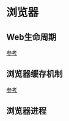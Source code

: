 # 浏览器

## Web生命周期
[参考](https://juejin.im/post/5e9e4c0de51d4546fa453b38)

## 浏览器缓存机制
[参考](https://segmentfault.com/a/1190000008377508)

## 浏览器进程